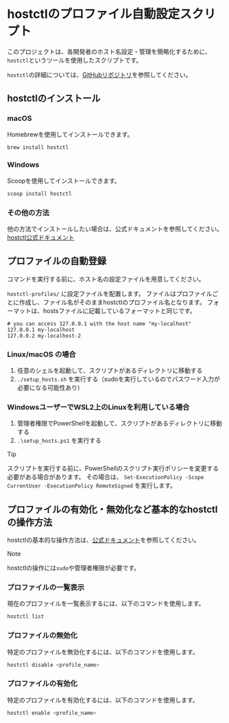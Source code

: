 # hostctlのプロファイル自動設定スクリプト

このプロジェクトは、各開発者のホスト名設定・管理を簡略化するために、`hostctl`というツールを使用したスクリプトです。

`hostctl`の詳細については、[GitHubリポジトリ](https://github.com/guumaster/hostctl)を参照してください。

## hostctlのインストール

### macOS
Homebrewを使用してインストールできます。
```bash
brew install hostctl
```

### Windows
Scoopを使用してインストールできます。
```powershell
scoop install hostctl
```

### その他の方法
他の方法でインストールしたい場合は、公式ドキュメントを参照してください。
[hostctl公式ドキュメント](https://guumaster.github.io/hostctl/docs/installation/)

## プロファイルの自動登録

コマンドを実行する前に、ホスト名の設定ファイルを用意してください。

`hostctl-profiles/` に設定ファイルを配置します。
ファイルはプロファイルごとに作成し、ファイル名がそのままhostctlのプロファイル名となります。
フォーマットは、hostsファイルに記載しているフォーマットと同じです。

```
# you can access 127.0.0.1 with the host name "my-localhost"
127.0.0.1 my-localhost
127.0.0.2 my-localhost-2
```

### Linux/macOS の場合

1. 任意のシェルを起動して、スクリプトがあるディレクトリに移動する
2. `./setup_hosts.sh` を実行する（sudoを実行しているのでパスワード入力が必要になる可能性あり）

### WindowsユーザーでWSL2上のLinuxを利用している場合

1. 管理者権限でPowerShellを起動して、スクリプトがあるディレクトリに移動する
2. `.\setup_hosts.ps1` を実行する

> [!TIP]
> スクリプトを実行する前に、PowerShellのスクリプト実行ポリシーを変更する必要がある場合があります。
> その場合は、 `Set-ExecutionPolicy -Scope CurrentUser -ExecutionPolicy RemoteSigned` を実行します。

## プロファイルの有効化・無効化など基本的なhostctlの操作方法

hostctlの基本的な操作方法は、[公式ドキュメント](https://guumaster.github.io/hostctl/docs/getting-started/)を参照してください。

> [!NOTE]
> hostctlの操作には`sudo`や管理者権限が必要です。

### プロファイルの一覧表示

現在のプロファイルを一覧表示するには、以下のコマンドを使用します。

```bash
hostctl list
```

### プロファイルの無効化

特定のプロファイルを無効化するには、以下のコマンドを使用します。

```bash
hostctl disable <profile_name>
```

### プロファイルの有効化

特定のプロファイルを有効化するには、以下のコマンドを使用します。

```bash
hostctl enable <profile_name>
```
